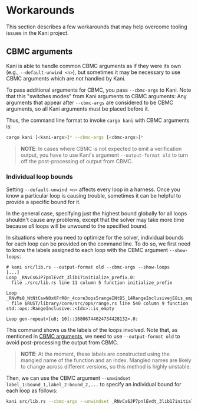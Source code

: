 # Workarounds

This section describes a few workarounds that may help overcome tooling
issues in the Kani project.

## CBMC arguments

Kani is able to handle common CBMC arguments as if they were its own (e.g.,
`--default-unwind <n>`), but sometimes it may be necessary to use CBMC arguments which
are not handled by Kani.

To pass additional arguments for CBMC, you pass `--cbmc-args` to Kani. Note that
this "switches modes" from Kani arguments to CBMC arguments: Any arguments that
appear after `--cbmc-args` are considered to be CBMC arguments, so all Kani
arguments must be placed before it.

Thus, the command line format to invoke `cargo kani` with CBMC arguments is:

```bash
cargo kani [<kani-args>]* --cbmc-args [<cbmc-args>]*
```

> **NOTE**: In cases where CBMC is not expected to emit a verification output,
> you have to use Kani's argument `--output-format old` to turn off the
> post-processing of output from CBMC.

### Individual loop bounds

Setting `--default-unwind <n>` affects every loop in a harness.
Once you know a particular loop is causing trouble, sometimes it can be helpful to provide a specific bound for it.

In the general case, specifying just the highest bound globally for all loops
shouldn't cause any problems, except that the solver may take more time because
_all_ loops will be unwound to the specified bound.

In situations where you need to optimize for the solver, individual bounds for
each loop can be provided on the command line. To do so, we first need to know
the labels assigned to each loop with the CBMC argument `--show-loops`:

```
# kani src/lib.rs --output-format old --cbmc-args --show-loops
[...]
Loop _RNvCs6JP7pnlEvdt_3lib17initialize_prefix.0:
  file ./src/lib.rs line 11 column 5 function initialize_prefix

Loop _RNvMs8_NtNtCswN0xKFrR8r_4core3ops5rangeINtB5_14RangeInclusivejE8is_emptyCs6JP7pnlEvdt_3lib.0:
  file $RUST/library/core/src/ops/range.rs line 540 column 9 function std::ops::RangeInclusive::<Idx>::is_empty

Loop gen-repeat<[u8; 10]::16806744624734428132>.0:
```

This command shows us the labels of the loops involved. Note that, as mentioned
in [CBMC arguments](#cbmc-arguments), we need to use `--output-format old` to
avoid post-processing the output from CBMC.

> **NOTE**: At the moment, these labels are constructed using the mangled name
> of the function and an index. Mangled names are likely to change across
> different versions, so this method is highly unstable.

Then, we can use the CBMC argument `--unwindset
label_1:bound_1,label_2:bound_2,...` to specify an individual bound for each
loop as follows:

```bash
kani src/lib.rs --cbmc-args --unwindset _RNvCs6JP7pnlEvdt_3lib17initialize_prefix.0:12
```
